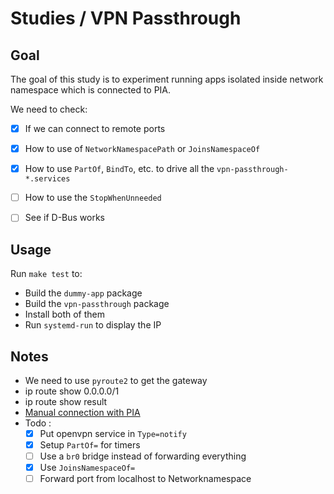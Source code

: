# Studies / VPN Passthrough

## Goal

The goal of this study is to experiment running apps isolated inside network namespace which is connected to PIA.

We need to check: 
- [x] If we can connect to remote ports
- [x] How to use of `NetworkNamespacePath` or `JoinsNamespaceOf`
- [x] How to use `PartOf`, `BindTo`, etc. to drive all the `vpn-passthrough-*.services`
- [ ] How to use the `StopWhenUnneeded`
- [ ] See if D-Bus works


## Usage
Run `make test` to:
- Build the `dummy-app` package
- Build the `vpn-passthrough` package
- Install both of them
- Run `systemd-run` to display the IP


## Notes
- We need to use `pyroute2` to get the gateway
- ip route show 0.0.0.0/1
- ip route show result
- [Manual connection with PIA](https://github.com/pia-foss/manual-connections/blob/master/port_forwarding.sh)
- Todo : 
    - [x] Put openvpn service in `Type=notify`
    - [x] Setup `PartOf=` for timers
    - [ ] Use a `br0` bridge instead of forwarding everything
    - [x] Use `JoinsNamespaceOf=`
    - [ ] Forward port from localhost to Networknamespace